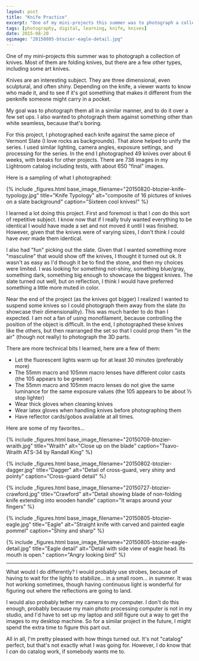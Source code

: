 ```yaml
---
layout: post
title: "Knife Practice"
excerpt: "One of my mini-projects this summer was to photograph a collection of knives."
tags: [photography, digital, learning, knife, knives]
date: 2015-08-20
ogimage: "20150805-btozier-eagle-detail.jpg"
---
```


One of my mini-projects this summer was to photograph a collection of knives. Most of them are folding knives, but there are a few other types, including some art knives.

Knives are an interesting subject. They are three dimensional, even sculptural, and often shiny. Depending on the knife, a viewer wants to know who made it, and to see if it's got something that makes it different from the penknife someone might carry in a pocket.

My goal was to photograph them all in a similar manner, and to do it over a few set ups. I also wanted to photograph them against something other than white seamless, because that's boring.

For this project, I photographed each knife against the same piece of Vermont Slate (I love rocks as backgrounds). That alone helped to unify the series. I used similar lighting, camera angles, exposure settings, and processing for the series. In the end I photographed 49 knives over about 6 weeks, with breaks for other projects. There are 738 images in my Lightroom catalog including tests, with about 650 "final" images.

Here is a sampling of what I photographed:

{% include _figures.html
  base_image_filename="20150820-btozier-knife-typology.jpg"
  title="Knife Typology"
  alt="composite of 16 pictures of knives on a slate background"
  caption="Sixteen cool knives!"
%}

I learned a lot doing this project. First and foremost is that I *can* do this sort of repetitive subject. I know now that if I really truly wanted everything to be identical I would have made a set and not moved it until I was finished. However, given that the knives were of varying sizes, I don't think I could have *ever* made them identical.

I also had "fun" picking out the slate. Given that I wanted something more "masculine" that would show off the knives, I thought it turned out ok. It wasn't as easy as I'd though it be to find the stone, and then my choices were limited. I was looking for something not-shiny, something blue/gray, something dark, something big enough to showcase the biggest knives. The slate turned out well, but on reflection, I think I would have preferred something a little more muted in color.

Near the end of the project (as the knives got bigger) I realized I wanted to suspend some knives so I could photograph them away from the slate (to showcase their dimensionality). This was much harder to do than I expected. I am not a fan of using monofilament, because controlling the position of the object is difficult. In the end, I photographed these knives like the others, but then rearranged the set so that I could prop them "in the air" (though not really) to photograph the 3D parts.

There are more technical bits I learned, here are a few of them:

- Let the fluorescent lights warm up for at least 30 minutes (preferably more)
- The 55mm macro and 105mm macro lenses have different color casts (the 105 appears to be greener)
- The 55mm macro and 105mm macro lenses do not give the same luminance for the same exposure values (the 105 appears to be about ⅓ stop lighter)
- Wear thick gloves when cleaning knives
- Wear latex gloves when handling knives before photographing them
- Have reflector cards/gobos available at all times.

Here are some of my favorites...

{% include _figures.html
  base_image_filename="20150709-btozier-wraith.jpg"
  title="Wraith"
  alt="Close up on the blade"
  caption="Tsavo-Wraith ATS-34 by Randall King"
%}

{% include _figures.html
  base_image_filename="20150802-btozier-dagger.jpg"
  title="Dagger"
  alt="Detail of cross-guard, very shiny and pointy"
  caption="Cross-guard detail"
%}

{% include _figures.html
  base_image_filename="20150727-btozier-crawford.jpg"
  title="Crawford"
  alt="Detail showing blade of non-folding knife extending into wooden handle"
  caption="It wraps around your fingers"
%}

{% include _figures.html
  base_image_filename="20150805-btozier-eagle.jpg"
  title="Eagle"
  alt="Straight knife with carved and painted eagle pommel"
  caption="Shiny and sharp"
%}

{% include _figures.html
  base_image_filename="20150805-btozier-eagle-detail.jpg"
  title="Eagle detail"
  alt="Detail with side view of eagle head. Its mouth is open."
  caption="Angry looking bird"
%}


---

What would I do differently? I would probably use strobes, because of having to wait for the lights to stabilize... in a small room... in summer. It was hot working sometimes, though having continuous light is wonderful for figuring out where the reflections are going to land.

I would also probably tether my camera to my computer. I don't do this enough, probably because my main photo processing computer is not in my studio, and I'd have to set up my laptop and *still* figure out a way to get the images to my desktop machine. So for a similar project in the future, I might spend the extra time to figure this part out.

All in all, I'm pretty pleased with how things turned out. It's not "catalog" perfect, but that's not exactly what I was going for. However, I do know that I *can* do catalog work, if somebody wants me to.
